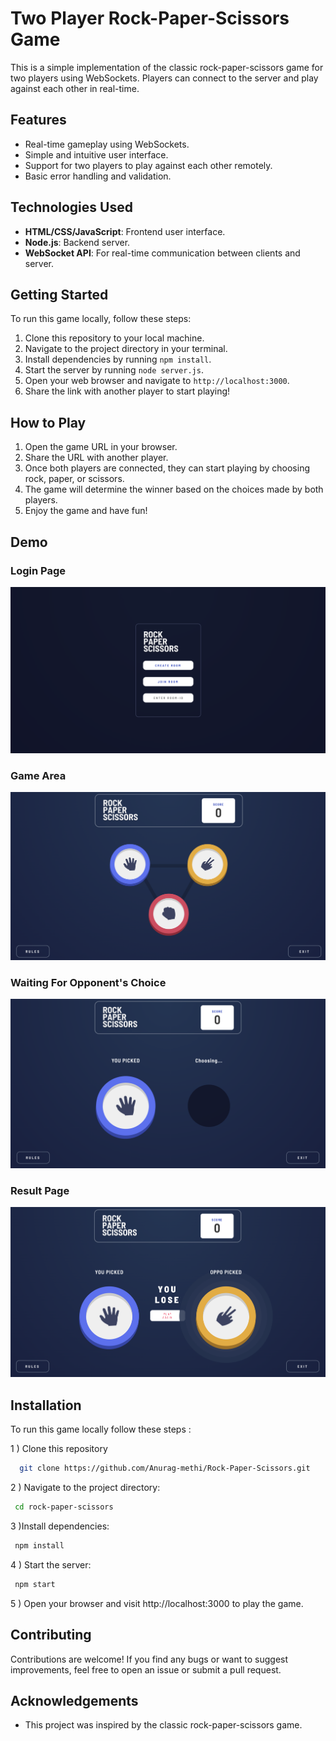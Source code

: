 
# Two Player Rock-Paper-Scissors Game

This is a simple implementation of the classic rock-paper-scissors game for two players using WebSockets. Players can connect to the server and play against each other in real-time.

## Features

- Real-time gameplay using WebSockets.
- Simple and intuitive user interface.
- Support for two players to play against each other remotely.
- Basic error handling and validation.

## Technologies Used

- **HTML/CSS/JavaScript**: Frontend user interface.
- **Node.js**: Backend server.
- **WebSocket API**: For real-time communication between clients and server.

## Getting Started

To run this game locally, follow these steps:

1. Clone this repository to your local machine.
2. Navigate to the project directory in your terminal.
3. Install dependencies by running `npm install`.
4. Start the server by running `node server.js`.
5. Open your web browser and navigate to `http://localhost:3000`.
6. Share the link with another player to start playing!

## How to Play

1. Open the game URL in your browser.
2. Share the URL with another player.
3. Once both players are connected, they can start playing by choosing rock, paper, or scissors.
4. The game will determine the winner based on the choices made by both players.
5. Enjoy the game and have fun!

## Demo


### Login Page
![App Screenshot](https://github.com/Anurag-methi/Rock-Paper-Scissors/blob/main/images/Login.png?raw=true)

### Game Area
![App Screenshot](https://github.com/Anurag-methi/Rock-Paper-Scissors/blob/main/images/demo.png?raw=true)

### Waiting For Opponent's Choice
![App Screenshot](https://github.com/Anurag-methi/Rock-Paper-Scissors/blob/main/images/waiting.png?raw=true)

### Result Page
![App Screenshot](https://github.com/Anurag-methi/Rock-Paper-Scissors/blob/main/images/winner.png?raw=true)


## Installation

To run this game locally follow these steps :

1   ) Clone this repository
```bash
  git clone https://github.com/Anurag-methi/Rock-Paper-Scissors.git
```

2 ) Navigate to the project directory:
```bash
 cd rock-paper-scissors
```

3 )Install dependencies:
```bash
 npm install
```

4 ) Start the server:
```bash
 npm start
```

5 ) Open your browser and visit http://localhost:3000 to play the game.


## Contributing

Contributions are welcome! If you find any bugs or want to suggest improvements, feel free to open an issue or submit a pull request.

## Acknowledgements

- This project was inspired by the classic rock-paper-scissors game.
